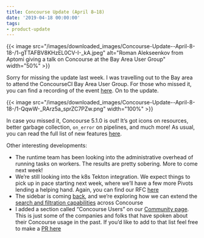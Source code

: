 ```yaml
---
title: Concourse Update (April 8–18)
date: '2019-04-18 00:00:00'
tags:
- product-update
---
```


{{< image src="/images/downloaded_images/Concourse-Update--April-8-18-/1-gTTAFBV8KHzEL0CV-I-_kA.jpeg" alt="Roman Alekseenkov from Aptomi giving a talk on Concourse at the Bay Area User Group" width="50%" >}}

Sorry for missing the update last week. I was travelling out to the Bay area to attend the ConcourseCI Bay Area User Group. For those who missed it, you can find a recording of the event [here](https://www.youtube.com/watch?v=1RRZHPlTkXs). On to the update.

{{< image src="/images/downloaded_images/Concourse-Update--April-8-18-/1-QqwW-_RArz5a_sprZC7PZw.png" width="100%" >}}

In case you missed it, Concourse 5.1.0 is out! It’s got icons on resources, better garbage collection, `on_error` on pipelines, and much more! As usual, you can read the full list of new features [here](https://concourse-ci.org/download.html#v510).

Other interesting developments:

- The runtime team has been looking into the administrative overhead of running tasks on workers. The results are pretty sobering. More to come next week!
- We’re still looking into the k8s Tekton integration. We expect things to pick up in pace starting next week, where we’ll have a few more Pivots lending a helping hand. Again, you can find our RFC [here](https://github.com/concourse/rfcs/pull/22)
- The sidebar is coming [back](https://github.com/concourse/concourse/issues/2440), and we’re exploring how we can extend the [search and filtration capabilities](https://github.com/concourse/concourse/issues/3630) across Concourse
- I added a section called “Concourse Users” on our [Community page](https://concourse-ci.org/community.html#concourse-users). This is just some of the companies and folks that have spoken about their Concourse usage in the past. If you’d like to add to that list feel free to make a [PR here](https://github.com/concourse/docs/blob/master/lit/concourse-users.lit)
